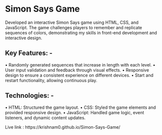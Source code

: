 <h1>Simon Says Game</h1>
<p>Developed an interactive Simon Says game using HTML, CSS, and JavaScript. 
  The game challenges players to remember and replicate sequences of colors, 
  demonstrating my skills in front-end development and interactive design.
</p>
<h2>Key Features: -</h2>
<p>
• Randomly generated sequences that increase in length with each level.
• User input validation and feedback through visual effects.
• Responsive design to ensure a consistent experience on different devices.
• Start and restart functionality, allowing continuous play.
</p>

<h2>Technologies: -</h2>
<p>
• HTML: Structured the game layout.
• CSS: Styled the game elements and provided responsive design.
• JavaScript: Handled game logic, event listeners, and dynamic content updates.
</p>

<p>Live link : https://krishnam0.github.io/Simon-Says-Game/</p>
